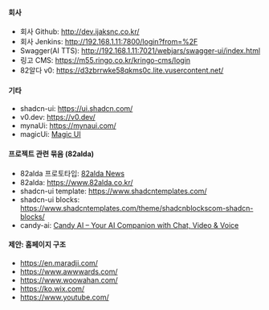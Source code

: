 
#### 회사
- 회사 Github: http://dev.ijaksnc.co.kr/
- 회사 Jenkins: http://192.168.1.11:7800/login?from=%2F
- Swagger(AI TTS): http://192.168.1.11:7021/webjars/swagger-ui/index.html
- 링고 CMS: https://m55.ringo.co.kr/kringo-cms/login
- 82알다 v0: https://d3zbrrwke58qkms0c.lite.vusercontent.net/

#### 기타
- shadcn-ui: https://ui.shadcn.com/
- v0.dev: https://v0.dev/
- mynaUi: https://mynaui.com/
- magicUi: [Magic UI](https://magicui.design/)

#### 프로젝트 관련 묶음 (82alda)
- 82alda 프로토타입: [82alda News](https://82alda.vercel.app/)
- 82alda: https://www.82alda.co.kr/
- shadcn-ui template: https://www.shadcntemplates.com/
- shadcn-ui blocks: https://www.shadcntemplates.com/theme/shadcnblockscom-shadcn-blocks/
- candy-ai: [Candy AI – Your AI Companion with Chat, Video & Voice](https://candy.ai/)

#### 제안: 홈페이지 구조
- https://en.maradji.com/
- https://www.awwwards.com/
- https://www.woowahan.com/
- https://ko.wix.com/
- https://www.youtube.com/